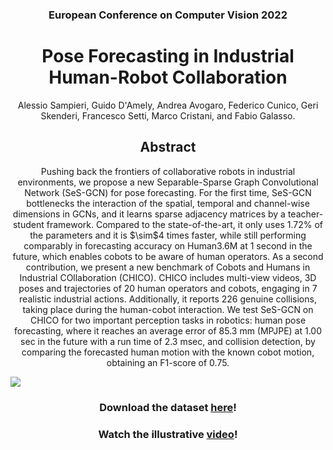 <h3 align="center">European Conference on Computer Vision 2022</h3>
<h1 align="center">Pose Forecasting in Industrial Human-Robot
Collaboration</h1>

<div align="center">
Alessio Sampieri, Guido D'Amely, Andrea Avogaro, Federico Cunico, Geri Skenderi, Francesco Setti, Marco Cristani, and Fabio Galasso.
</div>

<h2 align="center">Abstract</h2> 
<div align="center"> 
<p>
Pushing back the frontiers of collaborative robots in industrial environments, we propose a new Separable-Sparse Graph Convolutional Network (SeS-GCN) for pose forecasting. For the first time, SeS-GCN bottlenecks the interaction of the spatial, temporal and channel-wise dimensions in GCNs, and it learns sparse adjacency matrices by a teacher-student framework.
Compared to the state-of-the-art, it only uses 1.72% of the parameters and it is $\sim$4 times faster, while still performing comparably in forecasting accuracy on Human3.6M at 1 second in the future, which enables cobots to be aware of human operators.
As a second contribution, we present a new benchmark of Cobots and Humans in Industrial COllaboration (CHICO).
CHICO includes multi-view videos, 3D poses and trajectories of 20 human operators and cobots, engaging in 7 realistic industrial actions. Additionally, it reports 226 genuine collisions, taking place during the human-cobot interaction.
We test SeS-GCN on CHICO for two important perception tasks in robotics: human pose forecasting, where it reaches an average error of 85.3 mm (MPJPE) at 1.00 sec in the future with a run time of 2.3 msec, and collision detection, by comparing the forecasted human motion with the known cobot motion, obtaining an F1-score of 0.75.
</p>
</div>

![](images/Teaser_HRC.jpg)

<h3 align="center"> 
<b>Download the dataset <a href="https://univr-my.sharepoint.com/:f:/g/personal/federico_cunico_univr_it/Eh3Mau4d7WpLpP06TsMimzABKD344Bmy3xFFk473QlPrhA?e=rwLhhV">here</a>!</b>
</h3>

<h3 align="center"> 
<b>Watch the illustrative <a href="https://drive.google.com/file/d/1-5Gl0QUfklUEXc7x-7jv2DXITJJHfjqb/view?usp=sharing">video</a>!</b>
</h3>
